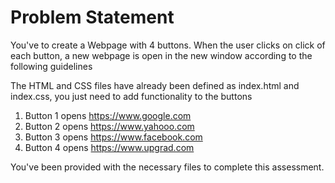 # Problem Statement

You've to create a Webpage with 4 buttons. When the user clicks on click of each button, a new webpage is open in the new window according to the following guidelines

The HTML and CSS files have already been defined as index.html and index.css, you just need to add functionality to the buttons

1. Button 1 opens https://www.google.com
2. Button 2 opens https://www.yahooo.com
3. Button 3 opens https://www.facebook.com
4. Button 4 opens https://www.upgrad.com

You've been provided with the necessary files to complete this assessment.
